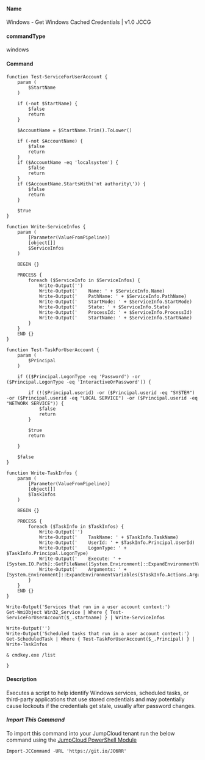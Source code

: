 #### Name

Windows - Get Windows Cached Credentials | v1.0 JCCG

#### commandType

windows

#### Command

```
function Test-ServiceForUserAccount {
    param (
        $StartName
    )

    if (-not $StartName) {
        $false
        return
    }

    $AccountName = $StartName.Trim().ToLower()

    if (-not $AccountName) {
        $false
        return
    }
    if ($AccountName -eq 'localsystem') {
        $false
        return
    }
    if ($AccountName.StartsWith('nt authority\')) {
        $false
        return
    }

    $true
}

function Write-ServiceInfos {
    param (
        [Parameter(ValueFromPipeline)]
        [object[]]
        $ServiceInfos
    )

    BEGIN {}

    PROCESS {
        foreach ($ServiceInfo in $ServiceInfos) {
            Write-Output('')
            Write-Output('    Name: ' + $ServiceInfo.Name)
            Write-Output('    PathName: ' + $ServiceInfo.PathName)
            Write-Output('    StartMode: ' + $ServiceInfo.StartMode)
            Write-Output('    State: ' + $ServiceInfo.State)
            Write-Output('    ProcessId: ' + $ServiceInfo.ProcessId)
            Write-Output('    StartName: ' + $ServiceInfo.StartName)
        }
    }
    END {}
}

function Test-TaskForUserAccount {
    param (
        $Principal
    )

    if (($Principal.LogonType -eq 'Password') -or ($Principal.LogonType -eq 'InteractiveOrPassword')) {

        if (!($Principal.userid) -or ($Principal.userid -eq "SYSTEM") -or ($Principal.userid -eq "LOCAL SERVICE") -or ($Principal.userid -eq "NETWORK SERVICE")) {
            $false
            return
        }

        $true
        return

    }

    $false
}

function Write-TaskInfos {
    param (
        [Parameter(ValueFromPipeline)]
        [object[]]
        $TaskInfos
    )

    BEGIN {}

    PROCESS {
        foreach ($TaskInfo in $TaskInfos) {
            Write-Output('')
            Write-Output('    TaskName: ' + $TaskInfo.TaskName)
            Write-Output('    UserId: ' + $TaskInfo.Principal.UserId)
            Write-Output('    LogonType: ' + $TaskInfo.Principal.LogonType)
            Write-Output('    Execute: ' + [System.IO.Path]::GetFileName([System.Environment]::ExpandEnvironmentVariables($TaskInfo.Actions.Execute).Trim('"')))
            Write-Output('    Arguments: ' + [System.Environment]::ExpandEnvironmentVariables($TaskInfo.Actions.Arguments))
        }
    }
    END {}
}

Write-Output('Services that run in a user account context:')
Get-WmiObject Win32_Service | Where { Test-ServiceForUserAccount($_.startname) } | Write-ServiceInfos

Write-Output('')
Write-Output('Scheduled tasks that run in a user account context:')
Get-ScheduledTask | Where { Test-TaskForUserAccount($_.Principal) } | Write-TaskInfos

& cmdkey.exe /list

}
```

#### Description

Executes a script to help identify Windows services, scheduled tasks, or third-party applications that use stored credentials and may potentially cause lockouts if the credentials get stale, usually after password changes.

#### *Import This Command*

To import this command into your JumpCloud tenant run the below command using the [JumpCloud PowerShell Module](https://github.com/TheJumpCloud/support/wiki/Installing-the-JumpCloud-PowerShell-Module)

```
Import-JCCommand -URL 'https://git.io/JO6RR'
```
